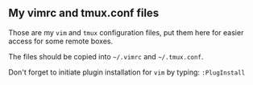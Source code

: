 ## My vimrc and tmux.conf files

Those are my `vim` and `tmux` configuration files, put them here for easier access for some remote boxes.

The files should be copied into `~/.vimrc` and `~/.tmux.conf`.

Don't forget to initiate plugin installation for `vim` by typing: `:PlugInstall`
